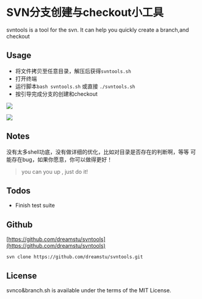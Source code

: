 # SVN分支创建与checkout小工具

svntools is a tool for the svn. It can help you quickly create a branch,and checkout

## Usage

* 将文件拷贝至任意目录，解压后获得`svntools.sh`
* 打开终端
* 运行脚本`bash svntools.sh`  或直接 `./svntools.sh`
* 按引导完成分支的创建和checkout

![](http://my-blog-demo.qiniudn.com/1.png)

![](http://my-blog-demo.qiniudn.com/2.png)


## Notes

没有太多shell功底，没有做详细的优化，比如对目录是否存在的判断啊，等等
可能存在bug，如果你愿意，你可以做得更好！

>you can you up , just do it!

## Todos

* Finish test suite

## Github

[https://github.com/dreamstu/svntools](https://github.com/dreamstu/svntools)

`svn clone https://github.com/dreamstu/svntools.git`

## License

svnco&branch.sh is available under the terms of the MIT License.
